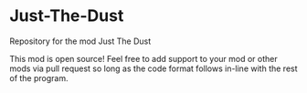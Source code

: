 # Just-The-Dust
Repository for the mod Just The Dust

This mod is open source! Feel free to add support to your mod or other mods via pull request so long as the code format follows in-line with the rest of the program.
